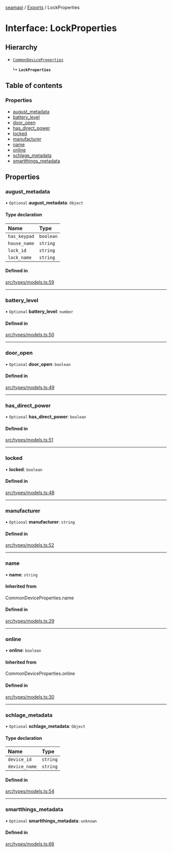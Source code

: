 [seamapi](../README.md) / [Exports](../modules.md) / LockProperties

# Interface: LockProperties

## Hierarchy

- [`CommonDeviceProperties`](../modules.md#commondeviceproperties)

  ↳ **`LockProperties`**

## Table of contents

### Properties

- [august\_metadata](LockProperties.md#august_metadata)
- [battery\_level](LockProperties.md#battery_level)
- [door\_open](LockProperties.md#door_open)
- [has\_direct\_power](LockProperties.md#has_direct_power)
- [locked](LockProperties.md#locked)
- [manufacturer](LockProperties.md#manufacturer)
- [name](LockProperties.md#name)
- [online](LockProperties.md#online)
- [schlage\_metadata](LockProperties.md#schlage_metadata)
- [smartthings\_metadata](LockProperties.md#smartthings_metadata)

## Properties

### august\_metadata

• `Optional` **august\_metadata**: `Object`

#### Type declaration

| Name | Type |
| :------ | :------ |
| `has_keypad` | `boolean` |
| `house_name` | `string` |
| `lock_id` | `string` |
| `lock_name` | `string` |

#### Defined in

[src/types/models.ts:59](https://github.com/seamapi/javascript/blob/main/src/types/models.ts#L59)

___

### battery\_level

• `Optional` **battery\_level**: `number`

#### Defined in

[src/types/models.ts:50](https://github.com/seamapi/javascript/blob/main/src/types/models.ts#L50)

___

### door\_open

• `Optional` **door\_open**: `boolean`

#### Defined in

[src/types/models.ts:49](https://github.com/seamapi/javascript/blob/main/src/types/models.ts#L49)

___

### has\_direct\_power

• `Optional` **has\_direct\_power**: `boolean`

#### Defined in

[src/types/models.ts:51](https://github.com/seamapi/javascript/blob/main/src/types/models.ts#L51)

___

### locked

• **locked**: `boolean`

#### Defined in

[src/types/models.ts:48](https://github.com/seamapi/javascript/blob/main/src/types/models.ts#L48)

___

### manufacturer

• `Optional` **manufacturer**: `string`

#### Defined in

[src/types/models.ts:52](https://github.com/seamapi/javascript/blob/main/src/types/models.ts#L52)

___

### name

• **name**: `string`

#### Inherited from

CommonDeviceProperties.name

#### Defined in

[src/types/models.ts:29](https://github.com/seamapi/javascript/blob/main/src/types/models.ts#L29)

___

### online

• **online**: `boolean`

#### Inherited from

CommonDeviceProperties.online

#### Defined in

[src/types/models.ts:30](https://github.com/seamapi/javascript/blob/main/src/types/models.ts#L30)

___

### schlage\_metadata

• `Optional` **schlage\_metadata**: `Object`

#### Type declaration

| Name | Type |
| :------ | :------ |
| `device_id` | `string` |
| `device_name` | `string` |

#### Defined in

[src/types/models.ts:54](https://github.com/seamapi/javascript/blob/main/src/types/models.ts#L54)

___

### smartthings\_metadata

• `Optional` **smartthings\_metadata**: `unknown`

#### Defined in

[src/types/models.ts:66](https://github.com/seamapi/javascript/blob/main/src/types/models.ts#L66)
